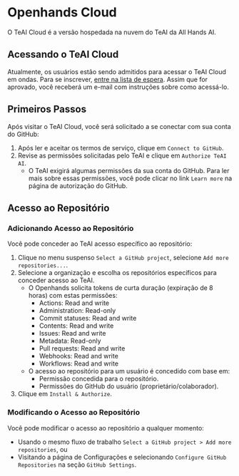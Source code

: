 # Openhands Cloud

O TeAI Cloud é a versão hospedada na nuvem do TeAI da All Hands AI.

## Acessando o TeAI Cloud

Atualmente, os usuários estão sendo admitidos para acessar o TeAI Cloud em ondas. Para se inscrever,
[entre na lista de espera](https://www.all-hands.dev/join-waitlist). Assim que for aprovado, você receberá um e-mail com
instruções sobre como acessá-lo.

## Primeiros Passos

Após visitar o TeAI Cloud, você será solicitado a se conectar com sua conta do GitHub:
1. Após ler e aceitar os termos de serviço, clique em `Connect to GitHub`.
2. Revise as permissões solicitadas pelo TeAI e clique em `Authorize TeAI AI`.
   - O TeAI exigirá algumas permissões da sua conta do GitHub. Para ler mais sobre essas permissões,
     você pode clicar no link `Learn more` na página de autorização do GitHub.

## Acesso ao Repositório

### Adicionando Acesso ao Repositório

Você pode conceder ao TeAI acesso específico ao repositório:
1. Clique no menu suspenso `Select a GitHub project`, selecione `Add more repositories...`.
2. Selecione a organização e escolha os repositórios específicos para conceder acesso ao TeAI.
   - O Openhands solicita tokens de curta duração (expiração de 8 horas) com estas permissões:
     - Actions: Read and write
     - Administration: Read-only
     - Commit statuses: Read and write
     - Contents: Read and write
     - Issues: Read and write
     - Metadata: Read-only
     - Pull requests: Read and write
     - Webhooks: Read and write
     - Workflows: Read and write
   - O acesso ao repositório para um usuário é concedido com base em:
     - Permissão concedida para o repositório.
     - Permissões do GitHub do usuário (proprietário/colaborador).
3. Clique em `Install & Authorize`.

### Modificando o Acesso ao Repositório

Você pode modificar o acesso ao repositório a qualquer momento:
* Usando o mesmo fluxo de trabalho `Select a GitHub project > Add more repositories`, ou
* Visitando a página de Configurações e selecionando `Configure GitHub Repositories` na seção `GitHub Settings`.
